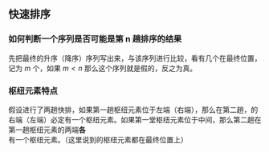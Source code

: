 
## 快速排序
### 如何判断一个序列是否可能是第 n 趟排序的结果
先把最终的升序（降序）序列写出来，与该序列进行比较，看有几个在最终位置，记为 $m$ 个，如果 $m < n$ 那么这个序列就是假的，反之为真。
### 枢纽元素特点
假设进行了两趟快排，如果第一趟枢纽元素位于左端（右端），那么在第二趟，的右端（左端）必定有一个枢纽元素。如果第一堂枢纽元素位于中间，那么第二趟在第一趟枢纽元素的两端**各**有一个枢纽元素。（这里说到的枢纽元素都在最终位置上）
